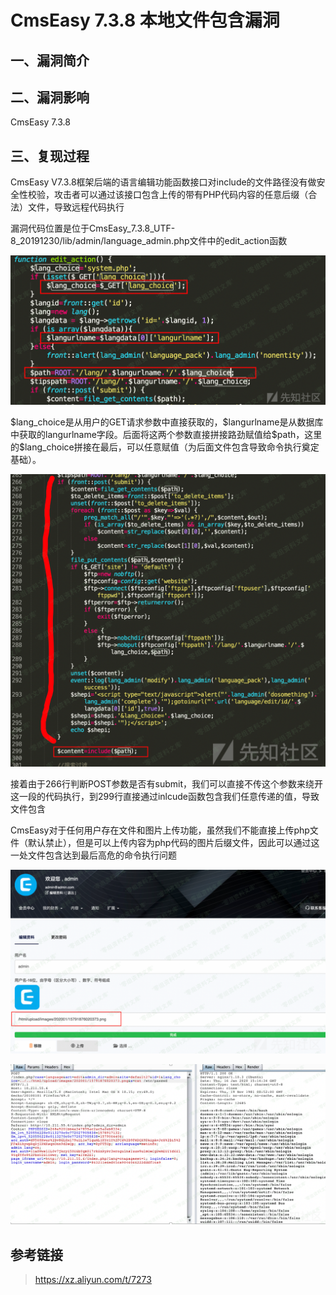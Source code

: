 CmsEasy 7.3.8 本地文件包含漏洞
==============================

一、漏洞简介
------------

二、漏洞影响
------------

CmsEasy 7.3.8

三、复现过程
------------

CmsEasy
V7.3.8框架后端的语言编辑功能函数接口对include的文件路径没有做安全性校验，攻击者可以通过该接口包含上传的带有PHP代码内容的任意后缀（合法）文件，导致远程代码执行

漏洞代码位置是位于CmsEasy\_7.3.8\_UTF-8\_20191230/lib/admin/language\_admin.php文件中的edit\_action函数

![](./.resource/CmsEasy7.3.8本地文件包含漏洞/media/rId24.png)

\$lang\_choice是从用户的GET请求参数中直接获取的，\$langurlname是从数据库中获取的langurlname字段。后面将这两个参数直接拼接路劲赋值给\$path，这里的\$lang\_choice拼接在最后，可以任意赋值（为后面文件包含导致命令执行奠定基础）。

![](./.resource/CmsEasy7.3.8本地文件包含漏洞/media/rId25.png)

接着由于266行判断POST参数是否有submit，我们可以直接不传这个参数来绕开这一段的代码执行，到299行直接通过inlcude函数包含我们任意传递的值，导致文件包含

CmsEasy对于任何用户存在文件和图片上传功能，虽然我们不能直接上传php文件（默认禁止），但是可以上传内容为php代码的图片后缀文件，因此可以通过这一处文件包含达到最后高危的命令执行问题

![](./.resource/CmsEasy7.3.8本地文件包含漏洞/media/rId26.png)

![](./.resource/CmsEasy7.3.8本地文件包含漏洞/media/rId27.png)

参考链接
--------

> https://xz.aliyun.com/t/7273
